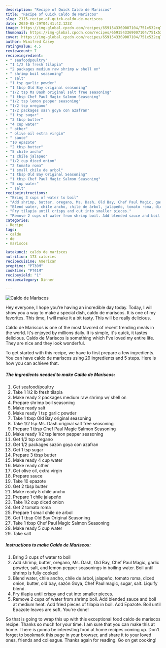 ```yaml
---
description: "Recipe of Quick Caldo de Mariscos"
title: "Recipe of Quick Caldo de Mariscos"
slug: 2115-recipe-of-quick-caldo-de-mariscos
date: 2020-05-29T04:41:42.123Z
image: https://img-global.cpcdn.com/recipes/6591543369007104/751x532cq70/caldo-de-mariscos-recipe-main-photo.jpg
thumbnail: https://img-global.cpcdn.com/recipes/6591543369007104/751x532cq70/caldo-de-mariscos-recipe-main-photo.jpg
cover: https://img-global.cpcdn.com/recipes/6591543369007104/751x532cq70/caldo-de-mariscos-recipe-main-photo.jpg
author: Winifred Casey
ratingvalue: 4.5
reviewcount: 7
recipeingredient:
- " seafoodpoultry"
- "1 1/2 lb fresh tilapia"
- "2 packages medium raw shrimp w shell on"
- " shrimp boil seasoning"
- " salt"
- "1 tsp garlic powder"
- "1 tbsp Old Bay original seasoning"
- "1/2 tsp Ms Dash original salt free seasoning"
- "1 tbsp Chef Paul Magic Salmon Seasoning"
- "1/2 tsp lemon pepper seasoning"
- "1/2 tsp oregano"
- "1/2 packages sazn goya con azafran"
- "1 tsp sugar"
- "3 tbsp butter"
- "4 cup water"
- " other"
- " olive oil extra virgin"
- " sauce"
- "10 epazote"
- "2 tbsp butter"
- "5 chile ancho"
- "1 chile jalapeo"
- "1/2 cup diced onion"
- "2 tomato roma"
- "1 small chile de arbol"
- "1 tbsp Old Bay Original Seasoning"
- "1 tbsp Chef Paul Magic Salmon Seasoning"
- "5 cup water"
- " salt"
recipeinstructions:
- "Bring 3 cups of water to boil"
- "Add shrimp, butter, oregano, Ms. Dash, Old Bay, Chef Paul Magic, garlic powder, salt, and lemon pepper seasonings in boiling water. Boil until shrimp is fully cooked"
- "Blend water, chile ancho, chile de árbol, jalapeño, tomato roma, diced onion,  butter, old bay, sazón Goya, Chef Paul magic, sugar, salt. Liquify blend."
- "Fry tilapia until crispy and cut into smaller pieces."
- "Remove 2 cups of water from shrimp boil. Add blended sauce and boil at medium heat. Add fried pieces of tilapia in boil. Add Epazote. Boil until Epazote leaves are soft. You&#39;re done!"
categories:
- Recipe
tags:
- caldo
- de
- mariscos

katakunci: caldo de mariscos 
nutrition: 173 calories
recipecuisine: American
preptime: "PT30M"
cooktime: "PT41M"
recipeyield: "1"
recipecategory: Dinner

---
```



![Caldo de Mariscos](https://img-global.cpcdn.com/recipes/6591543369007104/751x532cq70/caldo-de-mariscos-recipe-main-photo.jpg)

Hey everyone, I hope you're having an incredible day today. Today, I will show you a way to make a special dish, caldo de mariscos. It is one of my favorites. This time, I will make it a bit tasty. This will be really delicious.



Caldo de Mariscos is one of the most favored of recent trending meals in the world. It's enjoyed by millions daily. It is simple, it's quick, it tastes delicious. Caldo de Mariscos is something which I've loved my entire life. They are nice and they look wonderful.


To get started with this recipe, we have to first prepare a few ingredients. You can have caldo de mariscos using 29 ingredients and 5 steps. Here is how you can achieve that.

<!--inarticleads1-->

##### The ingredients needed to make Caldo de Mariscos:

1. Get  seafood/poultry
1. Take 1 1/2 lb fresh tilapia
1. Make ready 2 packages medium raw shrimp w/ shell on
1. Prepare  shrimp boil seasoning
1. Make ready  salt
1. Make ready 1 tsp garlic powder
1. Take 1 tbsp Old Bay original seasoning
1. Take 1/2 tsp Ms. Dash original salt free seasoning
1. Prepare 1 tbsp Chef Paul Magic Salmon Seasoning
1. Make ready 1/2 tsp lemon pepper seasoning
1. Get 1/2 tsp oregano
1. Get 1/2 packages sazón goya con azafran
1. Get 1 tsp sugar
1. Prepare 3 tbsp butter
1. Make ready 4 cup water
1. Make ready  other
1. Get  olive oil, extra virgin
1. Prepare  sauce
1. Take 10 epazote
1. Get 2 tbsp butter
1. Make ready 5 chile ancho
1. Prepare 1 chile jalapeño
1. Take 1/2 cup diced onion
1. Get 2 tomato roma
1. Prepare 1 small chile de arbol
1. Get 1 tbsp Old Bay Original Seasoning
1. Take 1 tbsp Chef Paul Magic Salmon Seasoning
1. Make ready 5 cup water
1. Take  salt




<!--inarticleads2-->

##### Instructions to make Caldo de Mariscos:

1. Bring 3 cups of water to boil
1. Add shrimp, butter, oregano, Ms. Dash, Old Bay, Chef Paul Magic, garlic powder, salt, and lemon pepper seasonings in boiling water. Boil until shrimp is fully cooked
1. Blend water, chile ancho, chile de árbol, jalapeño, tomato roma, diced onion,  butter, old bay, sazón Goya, Chef Paul magic, sugar, salt. Liquify blend.
1. Fry tilapia until crispy and cut into smaller pieces.
1. Remove 2 cups of water from shrimp boil. Add blended sauce and boil at medium heat. Add fried pieces of tilapia in boil. Add Epazote. Boil until Epazote leaves are soft. You&#39;re done!




So that is going to wrap this up with this exceptional food caldo de mariscos recipe. Thanks so much for your time. I am sure that you can make this at home. There is gonna be interesting food at home recipes coming up. Don't forget to bookmark this page in your browser, and share it to your loved ones, friends and colleague. Thanks again for reading. Go on get cooking!
